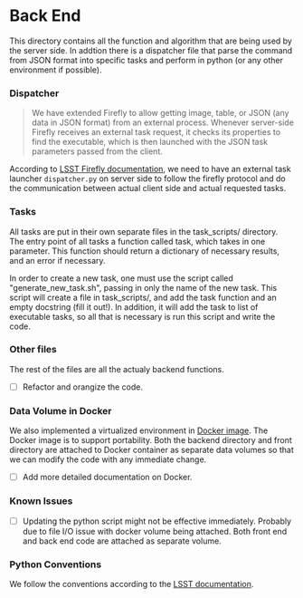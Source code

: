 # Back End

This directory contains all the function and algorithm that are being used by the server side. In addtion there is a dispatcher file that parse the command from JSON format into specific tasks and perform in python (or any other environment if possible).

### Dispatcher

>We have extended Firefly to allow getting image, table, or JSON (any data in JSON format) from an external process. Whenever server-side Firefly receives an external task request, it checks its properties to find the executable, which is then launched with the JSON task parameters passed from the client.

According to [LSST Firefly documentation](https://github.com/lsst/firefly/blob/master/docs/firefly-external-task-launcher.md#server-side-python-task-launcher-interface-with-firefly), we need to have an external task launcher `dispatcher.py` on server side to follow the firefly protocol and do the communication between actual client side and actual requested tasks.

### Tasks
All tasks are put in their own separate files in the task_scripts/ directory. The entry point of all tasks a function called task, which takes in one parameter. This function should return a dictionary of necessary results, and an error if necessary.  

In order to create a new task, one must use the script called "generate_new_task.sh", passing in only the name of the new task. This script will create a file in task_scripts/, and add the task function and an empty docstring (fill it out!). In addition, it will add the task to list of executable tasks, so all that is necessary is run this script and write the code.


### Other files
The rest of the files are all the actualy backend functions.
- [ ] Refactor and orangize the code.

### Data Volume in Docker
We also implemented a virtualized environment in [Docker image](https://github.com/lsst-camera-visualization/lsst_firefly). The Docker image is to support portability. Both the backend directory and front directory are attached to Docker container as separate data volumes so that we can modify the code with any immediate change.    
- [ ] Add more detailed documentation on Docker.

### Known Issues
- [ ] Updating the python script might not be effective immediately. Probably due to file I/O issue with docker volume being attached. Both front end and back end code are attached as separate volume. 

### Python Conventions
We follow the conventions according to the [LSST documentation](https://developer.lsst.io/coding/python_style_guide.html).
